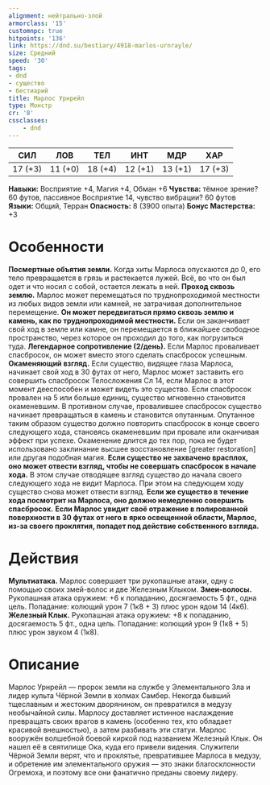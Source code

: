 ```yaml
---
alignment: нейтрально-злой
armorclass: '15'
customnpc: true
hitpoints: '136'
link: https://dnd.su/bestiary/4918-marlos-urnrayle/
size: Средний
speed: '30'
tags:
- dnd
- существо
- бестиарий
title: Марлос Урнрейл
type: Монстр
cr: '8'
cssclasses:
    - dnd
---
```



| СИЛ | ЛОВ | ТЕЛ | ИНТ | МДР | ХАР |
|---|---|---|---|---|---|
| 17 (+3) | 11 (+0) | 18 (+4) | 12 (+1) | 13 (+1) | 17 (+3) |
**Навыки:** Восприятие +4, Магия +4, Обман +6
**Чувства:** тёмное зрение? 60 футов, пассивное Восприятие 14, чувство вибрации? 60 футов
**Языки:** Общий, Терран
**Опасность:** 8 (3900 опыта)
**Бонус Мастерства:** +3


# Особенности
**Посмертные объятия земли.** Когда хиты Марлоса опускаются до 0, его тело превращается в грязь и растекается лужей. Всё, во что он был одет и что носил с собой, остается лежать в ней.
**Проход сквозь землю.** Марлос может перемещаться по труднопроходимой местности из любых видов земли или камней, не затрачивая дополнительное перемещение.
**Он может передвигаться прямо сквозь землю и камень, как по труднопроходимой местности.** Если он заканчивает свой ход в земле или камне, он перемещается в ближайшее свободное пространство, через которое он проходил до того, как погрузиться туда.
**Легендарное сопротивление (2/день).** Если Марлос проваливает спасбросок, он может вместо этого сделать спасбросок успешным.
**Окаменяющий взгляд.** Если существо, видящее глаза Марлоса, начинает свой ход в 30 футах от него, Марлос может заставить его совершить спасбросок Телосложения Сл 14, если Марлос в этот момент дееспособен и может видеть это существо. Если спасбросок провален на 5 или больше единиц, существо мгновенно становится окаменевшим. В противном случае, провалившее спасбросок существо начинает превращаться в камень и становится опутанным. Опутанное таким образом существо должно повторить спасбросок в конце своего следующего хода, становясь окаменевшим при провале или оканчивая эффект при успехе. Окаменение длится до тех пор, пока не будет использовано заклинание высшее восстановление [greater restoration] или другая подобная магия.
**Если существо не захвачено врасплох, оно может отвести взгляд, чтобы не совершать спасбросок в начале хода.** В этом случае отводящее взгляд существо до начала своего следующего хода не видит Марлоса. При этом на следующем ходу существо снова может отвести взгляд.
**Если же существо в течение хода посмотрит на Марлоса, оно должно немедленно совершить спасбросок.** 
**Если Марлос увидит своё отражение в полированной поверхности в 30 футах от него в ярко освещенной области, Марлос, из-за своего проклятия, попадет под действие собственного взгляда.** 


# Действия
**Мультиатака.** Марлос совершает три рукопашные атаки, одну с помощью своих змей-волос и две Железным Клыком.
**Змеи-волосы.** Рукопашная атака оружием: +6 к попаданию, досягаемость 5 фт., одна цель. Попадание: колющий урон 7 (1к8 + 3) плюс урон ядом 14 (4к6).
**Железный Клык.** Рукопашная атака оружием: +8 к попаданию, досягаемость 5 фт., одна цель. Попадание: колющий урон 9 (1к8 + 5) плюс урон звуком 4 (1к8).


# Описание
Марлос Урнрейл — пророк земли на службе у Элементального Зла и лидер культа Чёрной Земли в холмах Самбер. Некогда бывший тщеславным и жестоким дворянином, он превратился в медузу необычайной силы. Марлосу доставляет истинное наслаждение превращать своих врагов в камень (особенно тех, кто обладает красивой внешностью), а затем разбивать эти статуи. Марлос вооружён волшебной боевой киркой под названием Железный Клык. Он нашел её в святи­лище Ока, куда его привели видения. Служители Чёрной Земли верят, что и проклятье, превратив­шее Марлоса в медузу, и обретение им элементаль­ного оружия — это знаки благосклонности Огремо­ха, и поэтому все они фанатично преданы своему лидеру.